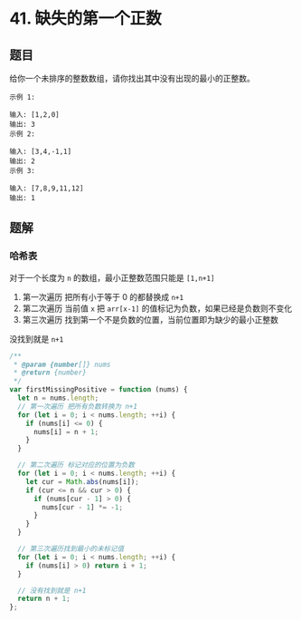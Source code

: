 # 41. 缺失的第一个正数

## 题目

给你一个未排序的整数数组，请你找出其中没有出现的最小的正整数。

```auto
示例 1:

输入: [1,2,0]
输出: 3
示例 2:

输入: [3,4,-1,1]
输出: 2
示例 3:

输入: [7,8,9,11,12]
输出: 1
```

## 题解

### 哈希表

对于一个长度为 `n` 的数组，最小正整数范围只能是 `[1,n+1]`

1. 第一次遍历 把所有小于等于 0 的都替换成 `n+1`
2. 第二次遍历 当前值 `x` 把 `arr[x-1]` 的值标记为负数，如果已经是负数则不变化
3. 第三次遍历 找到第一个不是负数的位置，当前位置即为缺少的最小正整数

没找到就是 `n+1`

```JavaScript
/**
 * @param {number[]} nums
 * @return {number}
 */
var firstMissingPositive = function (nums) {
  let n = nums.length;
  // 第一次遍历 把所有负数转换为 n+1
  for (let i = 0; i < nums.length; ++i) {
    if (nums[i] <= 0) {
      nums[i] = n + 1;
    }
  }

  // 第二次遍历 标记对应的位置为负数
  for (let i = 0; i < nums.length; ++i) {
    let cur = Math.abs(nums[i]);
    if (cur <= n && cur > 0) {
      if (nums[cur - 1] > 0) {
        nums[cur - 1] *= -1;
      }
    }
  }

  // 第三次遍历找到最小的未标记值
  for (let i = 0; i < nums.length; ++i) {
    if (nums[i] > 0) return i + 1;
  }

  // 没有找到就是 n+1
  return n + 1;
};

```
